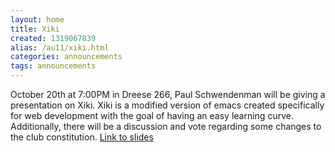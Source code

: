 ```yaml
---
layout: home
title: Xiki
created: 1319067839
alias: /au11/xiki.html
categories: announcements
tags: announcements
---
```

October 20th at 7:00PM in Dreese 266, Paul Schwendenman will be giving a presentation on Xiki. Xiki is a modified version of emacs created specifically for web development with the goal of having an easy learning curve. Additionally, there will be a discussion and vote regarding some changes to the club constitution. [Link to slides](https://docs.google.com/present/view?id=0AYhc9WicNcjbZGNiM2dmMjhfMzhjemoybnNkcA&hl=en_US)
